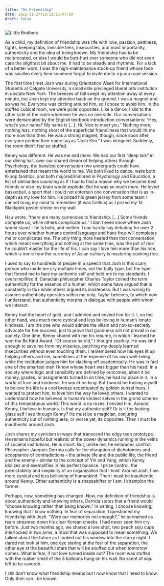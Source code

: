 ```yaml
---
title: "On Friendship"
date: 2022-11-27T18:12:11+07:00
draft: false
---
```

![Little Brothers](quanganhtranngo.github.io/static/Blog/OnFriendship/IMG_1136.jpg)

  As a child, my definition of friendship was rife with love, passion, pettiness, fights, keeping tabs, invisible tiers, insecurities, and most importantly, authenticity and the idea of being known. My friendship had to be reciprocated, or else I would be butt-hurt over someone who did not even care the slightest bit about me. It had to be steady and rhythmic. For a lack of a better word, I was the high-maintenance stuck-up friend whose face was swollen every time someone forgot to invite me to a jump rope session. 

  The first time I met Josh was during Orientation Week for International Students at Colgate University, a small elite privileged liberal arts institution in upstate New York. The breezes of fall swept my attention away at every minute, but Josh kept my attention back on the ground. I was a magnet and so was he. Everyone was circling around him, so I chose to avoid him. In the stuffed cubical room, we were polar opposites. Like a dance, I slid to the other side of the room whenever he was on one side. Our conversations were demarcated by the English textbook introduction conversations: “Hey, what’s your name? My name is […]. Hi. Nice to meet you.” Nothing more, nothing less, nothing short of the superficial friendliness that would irk me more now than then. He was a strong magnet, though, since soon after, everyone printed their name tag as “Josh Kim.” I was intrigued. Suddenly, the room didn’t feel so stuffed. 

  Kenny was different. He was me and more. We had our first “deep talk” in our dining hall, over our shared dream of helping others through Psychology, the banalest conversation two undergrads could have entertained that meant the world to me. We both liked to dance, were both K-pop fanatics, and both majored/minored in Psychology and Education, a list of similarities sounding as if I had to find a reason why we became best friends or else my brain would explode. But he was so much more. He loved basketball, a sport that I could not entertain one conversation that is as in-depth as my love for him. He prized his green jersey from some team I cannot bring my mind to remember (it was Celtics) as I prized my 13 Blackpink poster shrine on my wall.  

  Hsu wrote, “there are many currencies to friendship. […] Some friends complete us, while others complicate us.” I don’t even know where Josh would stand – he is both, and neither. I can hardly say debating for over 2 hours over whether humans control language and have free-will completes me or complicates me. The only thing more heated than that conversation, which meant everything and nothing at the same time, was the pot of rice he couldn’t master for the life of his. I can say I love him more than his rice, which is ironic how the currency of Asian culinary is mastering cooking rice. 

  I used to say to hundreds of people in a speech that Josh is this scary person who made me cry multiple times, not the bully type, but the type that forced me to face my authentic self and held me to my standards. I oversimplified it. Canadian philosopher Charles Taylor coined the term authenticity for the essence of a human, which some have argued that is constantly in flux while others argued its innateness. But I was wrong to assume authenticity operates within me only. Taylor believes, to which now I understand, that authenticity morphs in dialogue with people with whom we interact.  

  Kenny had the heart of gold, and I admired and envied him for it. I, on the other hand, was much more cynical and less believing in human’s innate kindness. I am the one who would admire the villain and not-so-secretly advocate for her success, just to prove that goodness will not prevail in our society. One time, Kenny shared with me his resume, in which I learned he won the Be Kind Award. “Of course he did,” I thought snarkily. He was kind enough to save me from my miseries, patching my deeply learned insecurities without even touching them. I remembered how his eyes lit up helping others and me, sometimes at the expense of his own well-being, while the institution judges him for slacking off academically. He was in fact one of the smartest men I know whose heart was bigger than his head. In a society where logic and sensibility are defined by outcomes, albeit it be money, grades, or assignments turned in on time, he had no place in it. In a world of love and kindness, he would be king. But I would be fooling myself to believe his life is a cool breeze accentuated by golden sunset hues. I wanted to protect him, to love him the way he loved others. I wanted to understand how he believed in human’s kindest selves in the grand scheme of this tempestuous world. This world is no roses. I envied him. Around Kenny, I believe in humans. Is that my authentic self? Or is it the looking glass self I see through Kenny? He must be a magician, conjuring authenticity out of nothingness, or worse yet, its opposites. Then I must be inauthentic around Josh. 

  Josh shares my cynicism in ways that transcend the edgy teen prototype. He remains hopeful but realistic of the power dynamics running in the veins of societal institutions. He is smart. But, unlike me, he embraces conflict. Philosopher Jacques Derrida calls for the disruption of dichotomies and acceptance of contradictions – the private life and the public life, the friend and the enemy – similar to the concept of Yin and Yang, which Kenny idolizes and exemplifies in his perfect balance. I prize control, the predictability and simplicity of an organization that I hold. Around Josh, I am more cynical and less believing of humankind. Then I must be inauthentic around Kenny. Either authenticity is a shapeshifter or I am. I champion the former. 

  Perhaps, now, something has changed. Now, my definition of friendship is about authenticity and knowing others, Derrida states that a friend would “choose knowing rather than being known.” In writing, I choose knowing, knowing that I know nothing. In fear of separation, I questioned my friendship with Josh. “Were our memories not enough?,” he screamed as tears streamed down his clear Korean cheeks. I had never seen him cry before. Just two months ago, we shared a love shot, two peach soju cups interlocked in two arms, a ritual that was supposed to mean something. We talked about the future as I looked out his window into the starry night. I dared not look at him, one eye staring at the fear of the separation, the other eye at the beautiful stars that will be snuffed out when tomorrow comes. What is fear, if not love turned inside out? The room was stuffed with the rubber smell of the 3 balloons hung on his wall. No scent of soju left to be savored. 

  I still don’t know what friendship means but I now know that I need to know. Only then can I be known. 
